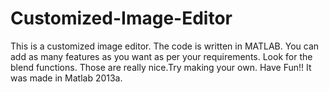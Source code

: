 # Customized-Image-Editor
This is a customized image editor. The code is written in MATLAB. You can add as many features as you want as per your requirements. Look for the blend functions. Those are really nice.Try making your own. Have Fun!!
It was made in Matlab 2013a.
